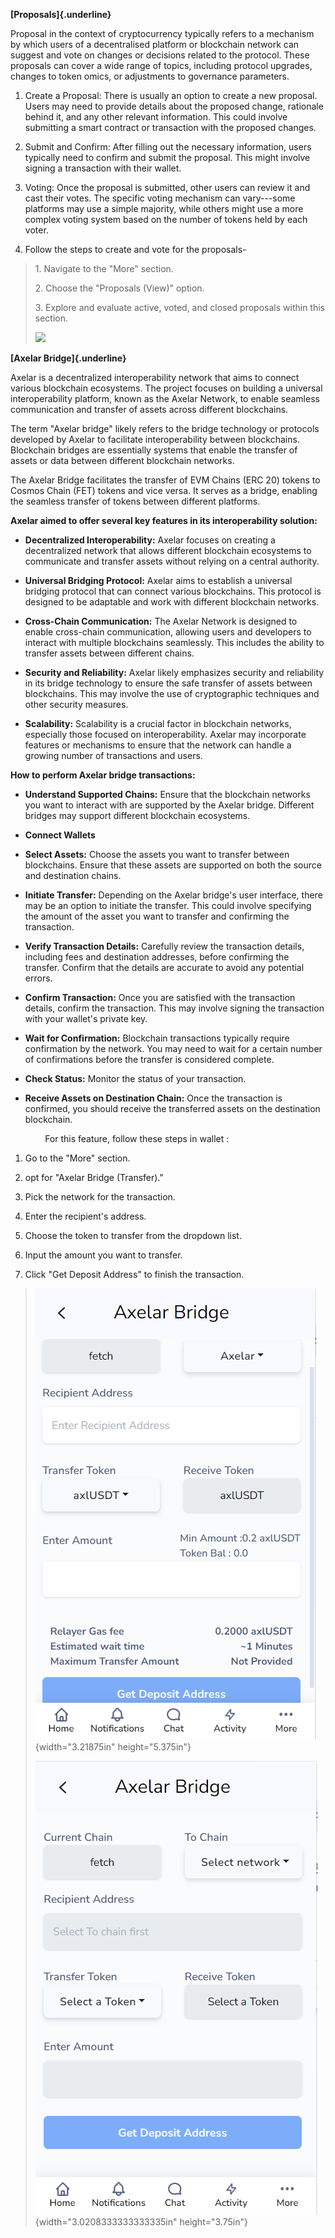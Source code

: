 **[Proposals]{.underline}**

Proposal in the context of cryptocurrency typically refers to a
mechanism by which users of a decentralised platform or blockchain
network can suggest and vote on changes or decisions related to the
protocol. These proposals can cover a wide range of topics, including
protocol upgrades, changes to token omics, or adjustments to governance
parameters.

1.  Create a Proposal: There is usually an option to create a new
    proposal. Users may need to provide details about the proposed
    change, rationale behind it, and any other relevant information.
    This could involve submitting a smart contract or transaction with
    the proposed changes.

2.  Submit and Confirm: After filling out the necessary information,
    users typically need to confirm and submit the proposal. This might
    involve signing a transaction with their wallet.

3.  Voting: Once the proposal is submitted, other users can review it
    and cast their votes. The specific voting mechanism can vary---some
    platforms may use a simple majority, while others might use a more
    complex voting system based on the number of tokens held by each
    voter.

4.  Follow the steps to create and vote for the proposals- 

> 1\. Navigate to the \"More\" section.
>
> 2\. Choose the \"Proposals (View)\" option.
>
> 3\. Explore and evaluate active, voted, and closed proposals within
> this section.
>
> ![](/media/image1.png)

**[Axelar Bridge]{.underline}**

Axelar is a decentralized interoperability network that aims to connect
various blockchain ecosystems. The project focuses on building a
universal interoperability platform, known as the Axelar Network, to
enable seamless communication and transfer of assets across different
blockchains.

The term \"Axelar bridge\" likely refers to the bridge technology or
protocols developed by Axelar to facilitate interoperability between
blockchains. Blockchain bridges are essentially systems that enable the
transfer of assets or data between different blockchain networks.

The Axelar Bridge facilitates the transfer of EVM Chains (ERC 20) tokens
to Cosmos Chain (FET) tokens and vice versa. It serves as a bridge,
enabling the seamless transfer of tokens between different platforms.

**Axelar aimed to offer several key features in its interoperability
solution:**

-   **Decentralized Interoperability:** Axelar focuses on creating a
    decentralized network that allows different blockchain ecosystems to
    communicate and transfer assets without relying on a central
    authority.

-   **Universal Bridging Protocol:** Axelar aims to establish a
    universal bridging protocol that can connect various blockchains.
    This protocol is designed to be adaptable and work with different
    blockchain networks.

-   **Cross-Chain Communication:** The Axelar Network is designed to
    enable cross-chain communication, allowing users and developers to
    interact with multiple blockchains seamlessly. This includes the
    ability to transfer assets between different chains.

-   **Security and Reliability:** Axelar likely emphasizes security and
    reliability in its bridge technology to ensure the safe transfer of
    assets between blockchains. This may involve the use of
    cryptographic techniques and other security measures.

-   **Scalability:** Scalability is a crucial factor in blockchain
    networks, especially those focused on interoperability. Axelar may
    incorporate features or mechanisms to ensure that the network can
    handle a growing number of transactions and users.

**How to perform Axelar bridge transactions:**

-   **Understand Supported Chains:** Ensure that the blockchain networks
    you want to interact with are supported by the Axelar bridge.
    Different bridges may support different blockchain ecosystems.

-   **Connect Wallets**

-   **Select Assets:** Choose the assets you want to transfer between
    blockchains. Ensure that these assets are supported on both the
    source and destination chains.

-   **Initiate Transfer:** Depending on the Axelar bridge\'s user
    interface, there may be an option to initiate the transfer. This
    could involve specifying the amount of the asset you want to
    transfer and confirming the transaction.

-   **Verify Transaction Details:** Carefully review the transaction
    details, including fees and destination addresses, before confirming
    the transfer. Confirm that the details are accurate to avoid any
    potential errors.

-   **Confirm Transaction:** Once you are satisfied with the transaction
    details, confirm the transaction. This may involve signing the
    transaction with your wallet\'s private key.

-   **Wait for Confirmation:** Blockchain transactions typically require
    confirmation by the network. You may need to wait for a certain
    number of confirmations before the transfer is considered complete.

-   **Check Status:** Monitor the status of your transaction.

-   **Receive Assets on Destination Chain:** Once the transaction is
    confirmed, you should receive the transferred assets on the
    destination blockchain.

              For this feature, follow these steps in wallet :

1.  Go to the \"More\" section.

2.  opt for \"Axelar Bridge (Transfer).\"

3.  Pick the network for the transaction.

4.  Enter the recipient\'s address.

5.  Choose the token to transfer from the dropdown list.

6.  Input the amount you want to transfer.

7.  Click \"Get Deposit Address\" to finish the transaction.

> ![](vertopal_fa9c7bc76ac24479b4af36fda8054d74/media/image2.png){width="3.21875in"
> height="5.375in"}
>
> ![](vertopal_fa9c7bc76ac24479b4af36fda8054d74/media/image3.png){width="3.0208333333333335in"
> height="3.75in"}
